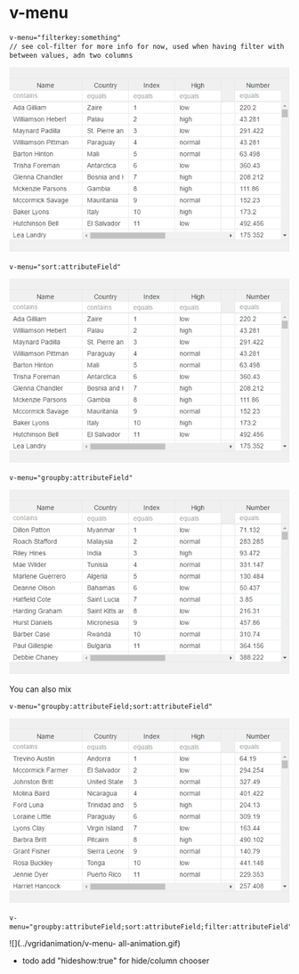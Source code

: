 # v-menu



```
v-menu="filterkey:something" 
// see col-filter for more info for now, used when having filter with between values, adn two columns
```

![](/vgridanimation/v-menu-filter-animation.gif)

```
v-menu="sort:attributeField"
```

![](../vgridanimation/v-menu-sort-animation.gif)

```
v-menu="groupby:attributeField"
```

![](../vgridanimation/v-menu-group-animation.gif)

You can also mix

```
v-menu="groupby:attributeField;sort:attributeField"
```

![](../vgridanimation/v-menu-sort-and-group-animation.gif)

```
v-menu="groupby:attributeField;sort:attributeField;filter:attributeField"
```

![](../vgridanimation/v-menu- all-animation.gif)





* todo add "hideshow:true" for hide/column chooser



